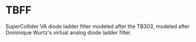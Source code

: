 # TBFF
SuperCollider VA diode ladder filter modeled after the TB303, modeled after Dominique Wurtz's virtual analog diode ladder filter.
